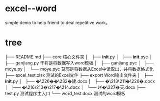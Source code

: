 # excel--word
simple demo to help friend to deal repetitive work。

# tree
├── README.md
├── core                            核心文件夹
│   ├── __init__.py
│   ├── __init__.pyc
│   ├── ganjiang.py                 干将是将数据写入word模板
│   ├── ganjiang.pyc
│   ├── moye.py
│   └── moye.pyc                    莫邪是将数据从Excel中读取出，并将数据格式化
├── excel_test.xlsx                 测试的Excel文件
├── export                          Word输出文件夹
│   ├── __init__.py
│   ├── �\226��\232�建.docx
│   ├── �\213\211�\226�.docx
│   ├── �\216\213�\217�\214.docx
│   └── 赵�\227�天.docx
├── test.py                         测试程序主入口
└── word_test.docx                  测试的word模板
